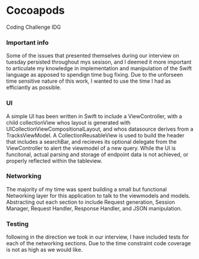 # Cocoapods
Coding Challenge IDG


### Important info
Some of the issues that presented themselves during our interview on tuesday persisted throughout mys sesison, and I deemed it more important to articulate my knowledge in implementation and manipulation of the Swift language as apposed to spendign time bug fixing. Due to the unforseen time sensitive nature of this work, I wanted to use the time I had as efficiantly as possible.
### UI
A simple UI has been written in Swift to include a ViewController, with a child collectionView whos layout is generated with UICollectionViewCompositionalLayout, and whos datasource derives from a TracksViewModel. A CollectionReusableView is used to build the header that includes a searchBar, and recieves its optional delegate from the ViewController to alert the viewmodel of a new query. While the UI is funcitonal, actual parsing and storage of endpoint data is not achieved, or properly reflected within the tableview. 
### Networking
The majority of my time was spent building a small but functional Networking layer for this application to talk to the viewmodels and models. Abstracting out each section to include Request generation, Session Manager, Request Handler, Response Handler, and JSON manipulation. 
### Testing 
following in the direction we took in our interview, I have included tests for each of the networking sections.  Due to the time constraint code coverage is not as high as we would like. 
